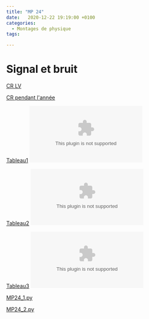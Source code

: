 ```yaml
---
title: "MP 24"
date:   2020-12-22 19:19:00 +0100
categories:
  - Montages de physique
tags:

---
```

# Signal et bruit

[CR LV](/assets/pdf/MP24.pdf)
<object class="pdf fitvidsignore" data="/assets/pdf/MP24.pdf" type="application/pdf"></object>

[CR pendant l'année](/assets/pdf/MP24.CR.pdf)
<object class="pdf fitvidsignore" data="/assets/pdf/MP24_CR.pdf" type="application/pdf"></object>

[Tableau1](/assets/jpeg/MP24_tableau1.jpg)
<object class="pdf fitvidsignore" data="/assets/jpeg/MP24_tableau1.jpg" type="application/jpg"></object>

[Tableau2](/assets/jpeg/MP24_tableau2.pnj)
<object class="pdf fitvidsignore" data="/assets/jpeg/MP24_tableau2.pnj" type="application/pnj"></object>

[Tableau3](/assets/jpeg/MP24_tableau3.pnj)
<object class="pdf fitvidsignore" data="/assets/jpeg/MP24_tableau3.pnj" type="application/pnj"></object>


<a href="/assets/python/MP24_1.py" download>MP24_1.py</a> 

<a href="/assets/python/MP24_2.py" download>MP24_2.py</a>


